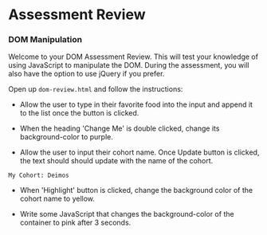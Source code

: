 # Assessment Review
### DOM Manipulation

Welcome to your DOM Assessment Review. This will test your knowledge of using
 JavaScript to manipulate the DOM. During the assessment, you will also have 
 the option to use jQuery if you prefer. 
 
 Open up `dom-review.html` and follow the instructions:
 
 - Allow the user to type in their favorite food into the input and append it
  to the list once the button is clicked.
 
 - When the heading 'Change Me' is double clicked, change its 
 background-color to purple.
 
- Allow the user to input their cohort name. Once Update button is clicked, 
the text should should update with the name of the cohort.

```$xslt
My Cohort: Deimos
```

- When 'Highlight' button is clicked, change the background color of the 
cohort name to yellow.

- Write some JavaScript that changes the background-color of the container to
 pink after 3 seconds.

